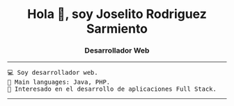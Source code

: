 <h1 align="center">Hola 👋, soy Joselito Rodriguez Sarmiento</h1>
<h3 align="center">Desarrollador Web</h3>

<hr>

<pre>
💻 Soy desarrollador web.
🌟 Main languages: Java, PHP.
🚩 Interesado en el desarrollo de aplicaciones Full Stack.
</pre>
<hr>
